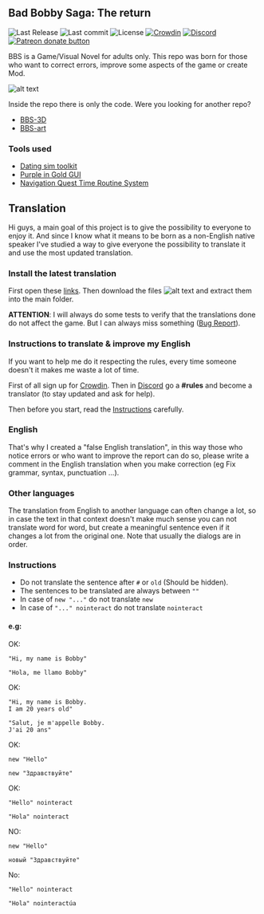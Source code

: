 ## Bad Bobby Saga: The return
![Last Release](https://img.shields.io/github/v/release/DonRP/BBS)
![Last commit](https://img.shields.io/github/last-commit/DonRP/BBS)
![License](https://img.shields.io/github/license/DonRP/BBS)
[![Crowdin](https://badges.crowdin.net/BBS/localized.svg)](https://crowdin.com/project/BBS)
<span class="discord">
<a href="https://discord.gg/UdRJ5Yq85E" title="Discord"><img src="https://img.shields.io/discord/688162156151439536" alt="Discord" /></a>
</span>
<span class="badge-patreon">
<a href="https://www.patreon.com/TeamSaga" title="Donate to this project using Patreon"><img src="https://img.shields.io/badge/patreon-donate-yellow.svg" alt="Patreon donate button" /></a>
</span>

BBS is a Game/Visual Novel for adults only. This repo was born for those who want to correct errors, improve some aspects of the game or create Mod.

![alt text](https://github.com/DonRP/BBS/blob/master/game/gui/main_menu.webp "Main menu")

Inside the repo there is only the code. Were you looking for another repo?
- [BBS-3D](https://github.com/DonRP/BBS-3D)
- [BBS-art](https://github.com/DonRP/BBS-art)

### Tools used
- [Dating sim toolkit](https://github.com/DonRP/DS-toolkit)
- [Purple in Gold GUI](https://github.com/DonRP/PG-GUI)
- [Navigation Quest Time Routine System](https://github.com/DonRP/NQTR-toolkit)

## Translation
Hi guys, a main goal of this project is to give the possibility to everyone to enjoy it. And since I know what it means to be born as a non-English native speaker I've studied a way to give everyone the possibility to translate it and use the most updated translation.

### Install the latest translation
First open these [links](https://github.com/DonRP/BBS/tree/languages). Then download the files
![alt text](https://github.com/DonRP/BBS/blob/master/images/languages-download.webp "Languages Download")
and extract them into the main folder.

**ATTENTION**: I will always do some tests to verify that the translations done do not affect the game. But I can always miss something ([Bug Report](https://discord.gg/UdRJ5Yq85E)).

### Instructions to translate & improve my English
If you want to help me do it respecting the rules, every time someone doesn't it makes me waste a lot of time.

First of all sign up for [Crowdin](https://crowdin.com/project/BBS). Then in [Discord](https://discord.gg/UdRJ5Yq85E) go a **#rules** and become a translator (to stay updated and ask for help).

Then before you start, read the [Instructions](https://github.com/DonRP/BBS#Instructions) carefully.

### English
That's why I created a "false English translation", in this way those who notice errors or who want to improve the report can do so, please write a comment in the English translation when you make correction (eg Fix grammar, syntax, punctuation ...).

### Other languages
The translation from English to another language can often change a lot, so in case the text in that context doesn't make much sense you can not translate word for word, but create a meaningful sentence even if it changes a lot from the original one. Note that usually the dialogs are in order.

### Instructions
- Do not translate the sentence after `#` or `old` (Should be hidden).
- The sentences to be translated are always between `""`
- In case of `new "..."` do not translate `new`
- In case of `"..." nointeract` do not translate `nointeract`

#### e.g:

OK:
```renpy
"Hi, my name is Bobby"
```
```renpy
"Hola, me llamo Bobby"
```

OK:
```renpy
"Hi, my name is Bobby.
I am 20 years old"
```

```renpy
"Salut, je m'appelle Bobby.
J'ai 20 ans"
```

OK:
```renpy
new "Hello"
```
```renpy
new "Здравствуйте"
```

OK:
```renpy
"Hello" nointeract
```
```Renpy
"Hola" nointeract
```

NO:
```renpy
new "Hello"
```
```renpy
новый "Здравствуйте"
```

No:
```renpy
"Hello" nointeract
```
```renpy
"Hola" nointeractúa
```
